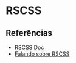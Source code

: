 # RSCSS

## Referências

- [RSCSS Doc](http://rscss.io/)
- [Falando sobre RSCSS](https://willianjusten.com.br/falando-sobre-rscss/)
